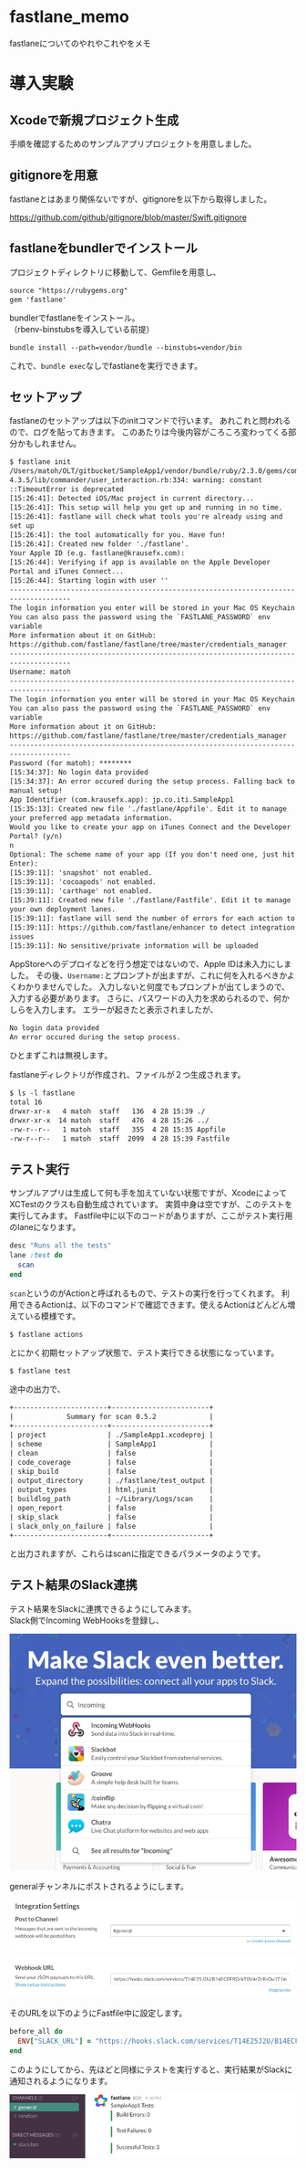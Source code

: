 fastlane_memo
===============

fastlaneについてのやれやこれやをメモ


# 導入実験

## Xcodeで新規プロジェクト生成

手順を確認するためのサンプルアプリプロジェクトを用意しました。

## gitignoreを用意

fastlaneとはあまり関係ないですが、gitignoreを以下から取得しました。

https://github.com/github/gitignore/blob/master/Swift.gitignore

## fastlaneをbundlerでインストール

プロジェクトディレクトリに移動して、Gemfileを用意し、

    source "https://rubygems.org"
    gem 'fastlane'

bundlerでfastlaneをインストール。  
（rbenv-binstubsを導入している前提）

    bundle install --path=vendor/bundle --binstubs=vendor/bin

これで、`bundle exec`なしでfastlaneを実行できます。

## セットアップ

fastlaneのセットアップは以下のinitコマンドで行います。
あれこれと問われるので、ログを貼っておきます。
このあたりは今後内容がころころ変わってくる部分かもしれません。

    $ fastlane init
    /Users/matoh/OLT/gitbucket/SampleApp1/vendor/bundle/ruby/2.3.0/gems/commander-4.3.5/lib/commander/user_interaction.rb:334: warning: constant ::TimeoutError is deprecated
    [15:26:41]: Detected iOS/Mac project in current directory...
    [15:26:41]: This setup will help you get up and running in no time.
    [15:26:41]: fastlane will check what tools you're already using and set up
    [15:26:41]: the tool automatically for you. Have fun!
    [15:26:41]: Created new folder './fastlane'.
    Your Apple ID (e.g. fastlane@krausefx.com):
    [15:26:44]: Verifying if app is available on the Apple Developer Portal and iTunes Connect...
    [15:26:44]: Starting login with user ''
    -------------------------------------------------------------------------------------
    The login information you enter will be stored in your Mac OS Keychain
    You can also pass the password using the `FASTLANE_PASSWORD` env variable
    More information about it on GitHub: https://github.com/fastlane/fastlane/tree/master/credentials_manager
    -------------------------------------------------------------------------------------
    Username: matoh
    -------------------------------------------------------------------------------------
    The login information you enter will be stored in your Mac OS Keychain
    You can also pass the password using the `FASTLANE_PASSWORD` env variable
    More information about it on GitHub: https://github.com/fastlane/fastlane/tree/master/credentials_manager
    -------------------------------------------------------------------------------------
    Password (for matoh): ********
    [15:34:37]: No login data provided
    [15:34:37]: An error occured during the setup process. Falling back to manual setup!
    App Identifier (com.krausefx.app): jp.co.iti.SampleApp1
    [15:35:13]: Created new file './fastlane/Appfile'. Edit it to manage your preferred app metadata information.
    Would you like to create your app on iTunes Connect and the Developer Portal? (y/n)
    n
    Optional: The scheme name of your app (If you don't need one, just hit Enter):
    [15:39:11]: 'snapshot' not enabled.
    [15:39:11]: 'cocoapods' not enabled.
    [15:39:11]: 'carthage' not enabled.
    [15:39:11]: Created new file './fastlane/Fastfile'. Edit it to manage your own deployment lanes.
    [15:39:11]: fastlane will send the number of errors for each action to
    [15:39:11]: https://github.com/fastlane/enhancer to detect integration issues
    [15:39:11]: No sensitive/private information will be uploaded

AppStoreへのデプロイなどを行う想定ではないので、Apple IDは未入力にしました。
その後、`Username:`とプロンプトが出ますが、これに何を入れるべきかよくわかりませんでした。
入力しないと何度でもプロンプトが出てしまうので、入力する必要があります。
さらに、パスワードの入力を求められるので、何かしらを入力します。
エラーが起きたと表示されましたが、

    No login data provided
    An error occured during the setup process.

ひとまずこれは無視します。

fastlaneディレクトリが作成され、ファイルが２つ生成されます。

    $ ls -l fastlane
    total 16
    drwxr-xr-x   4 matoh  staff   136  4 28 15:39 ./
    drwxr-xr-x  14 matoh  staff   476  4 28 15:26 ../
    -rw-r--r--   1 matoh  staff   355  4 28 15:35 Appfile
    -rw-r--r--   1 matoh  staff  2099  4 28 15:39 Fastfile

## テスト実行

サンプルアプリは生成して何も手を加えていない状態ですが、XcodeによってXCTestのクラスも自動生成されています。
実質中身は空ですが、このテストを実行してみます。
Fastfile中に以下のコードがありますが、ここがテスト実行用のlaneになります。

```ruby
desc "Runs all the tests"
lane :test do
  scan
end
```

`scan`というのがActionと呼ばれるもので、テストの実行を行ってくれます。
利用できるActionは、以下のコマンドで確認できます。使えるActionはどんどん増えている模様です。

    $ fastlane actions

とにかく初期セットアップ状態で、テスト実行できる状態になっています。

    $ fastlane test

途中の出力で、

```
+-----------------------+------------------------+
|             Summary for scan 0.5.2             |
+-----------------------+------------------------+
| project               | ./SampleApp1.xcodeproj |
| scheme                | SampleApp1             |
| clean                 | false                  |
| code_coverage         | false                  |
| skip_build            | false                  |
| output_directory      | ./fastlane/test_output |
| output_types          | html,junit             |
| buildlog_path         | ~/Library/Logs/scan    |
| open_report           | false                  |
| skip_slack            | false                  |
| slack_only_on_failure | false                  |
+-----------------------+------------------------+
```

と出力されますが、これらはscanに指定できるパラメータのようです。

## テスト結果のSlack連携

テスト結果をSlackに連携できるようにしてみます。  
Slack側でIncoming WebHooksを登録し、

![slack_webhook1](images/slack_webhook1.jpg)

generalチャンネルにポストされるようにします。

![slack_webhook2](images/slack_webhook2.jpg)

そのURLを以下のようにFastfile中に設定します。

```ruby
before_all do
  ENV["SLACK_URL"] = "https://hooks.slack.com/services/T14E25J2U/B14ECFFRD/XXXXXXXXXXXXXXXXXXXXXX"
end
```

このようにしてから、先ほどと同様にテストを実行すると、実行結果がSlackに通知されるようになります。

![slack_webhook3](images/slack_webhook3.jpg)
